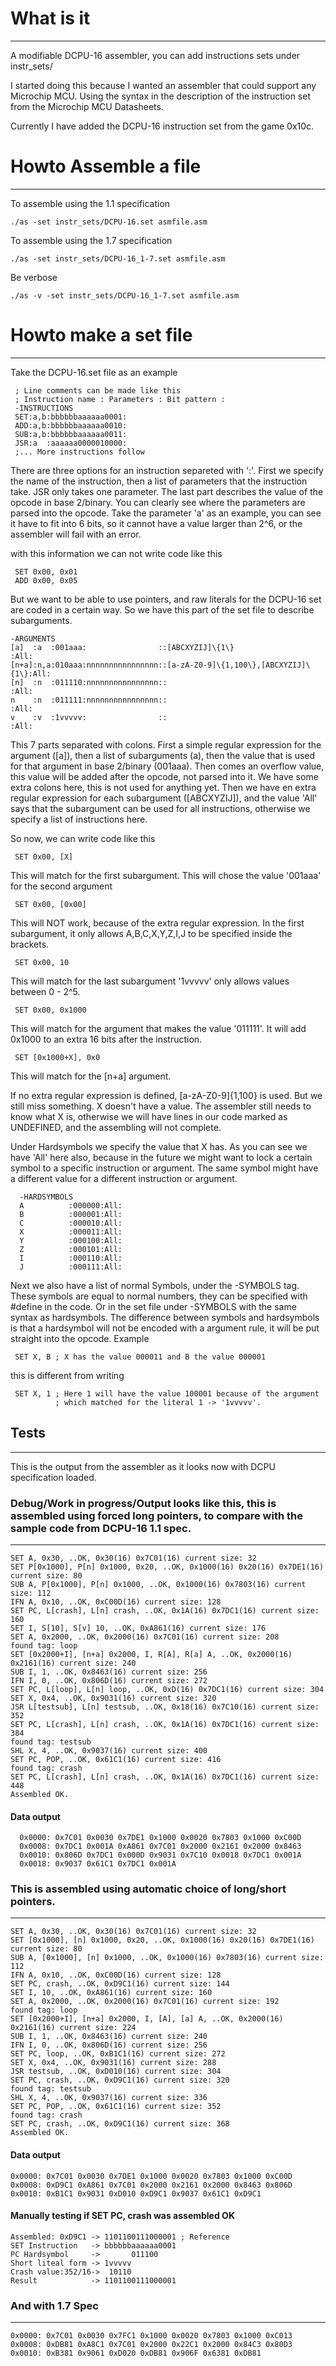 # What is it
---------------------------------------------------
A modifiable DCPU-16 assembler, you can add instructions sets under instr_sets/

I started doing this because I wanted an assembler that could support
any Microchip MCU. Using the syntax in the description
of the instruction set from the Microchip MCU Datasheets.

Currently I have added the DCPU-16 instruction set from the game 0x10c.

# Howto Assemble a file
---------------------------------------------------
To assemble using the 1.1 specification

    ./as -set instr_sets/DCPU-16.set asmfile.asm

To assemble using the 1.7 specification

    ./as -set instr_sets/DCPU-16_1-7.set asmfile.asm
    
Be verbose

    ./as -v -set instr_sets/DCPU-16_1-7.set asmfile.asm


# Howto make a set file
--------------------------------------------------
Take the DCPU-16.set file as an example

     ; Line comments can be made like this
     ; Instruction name : Parameters : Bit pattern :
     -INSTRUCTIONS
     SET:a,b:bbbbbbaaaaaa0001:
     ADD:a,b:bbbbbbaaaaaa0010:
     SUB:a,b:bbbbbbaaaaaa0011:
     JSR:a  :aaaaaa0000010000:
     ;... More instructions follow

There are three options for an instruction separeted with ':'. First we specify the name of the instruction, then a list of parameters that the instruction take. JSR only takes one parameter. The last part describes the value of the opcode in base 2/binary. You can clearly see where the parameters are parsed into the opcode. Take the parameter 'a' as an example, you can see it have to fit into 6 bits, so it cannot have a value larger than 2^6, or the assembler will fail with an error.

with this information we can not write code like this

     SET 0x00, 0x01
     ADD 0x00, 0x05

But we want to be able to use pointers, and raw literals for the DCPU-16 set are coded in a certain way. So we have this part of the set file to describe subarguments.

    -ARGUMENTS
    [a]  :a  :001aaa:                ::[ABCXYZIJ]\{1\}                     :All:
    [n+a]:n,a:010aaa:nnnnnnnnnnnnnnnn::[a-zA-Z0-9]\{1,100\},[ABCXYZIJ]\{1\}:All:
    [n]  :n  :011110:nnnnnnnnnnnnnnnn::                                    :All:
    n    :n  :011111:nnnnnnnnnnnnnnnn::                                    :All:
    v    :v  :1vvvvv:                ::                                    :All:

This 7 parts separated with colons. First a simple regular expression for the argument ([a]), then a list of subarguments (a), then the value that is used for that argument in base 2/binary (001aaa). Then comes an overflow value, this value will be added after the opcode, not parsed into it. We have some extra colons here, this is not used for anything yet. Then we have en extra regular expression for each subargument ([ABCXYZIJ]), and the value 'All' says that the subargument can be used for all instructions, otherwise we specify a list of instructions here.

So now, we can write code like this

     SET 0x00, [X]

This will match for the first subargument. This will chose the value '001aaa' for the second argument

     SET 0x00, [0x00]

This will NOT work, because of the extra regular expression. In the first subargument, it only allows A,B,C,X,Y,Z,I,J to be specified inside the brackets.

     SET 0x00, 10

This will match for the last subargument '1vvvvv' only allows values between 0 - 2^5.

     SET 0x00, 0x1000

This will match for the argument that makes the value '011111'. It will add 0x1000 to an extra 16 bits after the instruction.

     SET [0x1000+X], 0x0

This will match for the [n+a] argument.

If no extra regular expression is defined, [a-zA-Z0-9]{1,100} is used. But we still miss something. X doesn't have a value. The assembler still needs to know what X is, otherwise we will have lines in our code marked as UNDEFINED, and the assembling will not complete.

Under Hardsymbols we specify the value that X has. As you can see we have 'All' here also, because in the future we might want to lock a certain symbol to a specific instruction or argument. The same symbol might have a different value for a different instruction or argument.

      -HARDSYMBOLS
      A          :000000:All:
      B          :000001:All:
      C          :000010:All:
      X          :000011:All:
      Y          :000100:All:
      Z          :000101:All:
      I          :000110:All:
      J          :000111:All:
   
Next we also have a list of normal Symbols, under the -SYMBOLS tag. These symbols are equal to normal numbers, they can be specified with #define in the code. Or in the set file under -SYMBOLS with the same syntax as hardsymbols. The difference between symbols and hardsymbols is that a hardsymbol will not be encoded with a argument rule, it will be put straight into the opcode. Example

     SET X, B ; X has the value 000011 and B the value 000001

this is different from writing

     SET X, 1 ; Here 1 will have the value 100001 because of the argument
     	      ; which matched for the literal 1 -> '1vvvvv'.


## Tests
---------------------------------------------------
This is the output from the assembler as it looks now with DCPU specification loaded.


### Debug/Work in progress/Output looks like this, this is assembled using forced long pointers, to compare with the sample code from DCPU-16 1.1 spec.
---------------------------------------------------
	SET A, 0x30, ..OK, 0x30(16) 0x7C01(16) current size: 32
	SET P[0x1000], P[n] 0x1000, 0x20, ..OK, 0x1000(16) 0x20(16) 0x7DE1(16) current size: 80
	SUB A, P[0x1000], P[n] 0x1000, ..OK, 0x1000(16) 0x7803(16) current size: 112
	IFN A, 0x10, ..OK, 0xC00D(16) current size: 128
	SET PC, L[crash], L[n] crash, ..OK, 0x1A(16) 0x7DC1(16) current size: 160
	SET I, S[10], S[v] 10, ..OK, 0xA861(16) current size: 176
	SET A, 0x2000, ..OK, 0x2000(16) 0x7C01(16) current size: 208
	found tag: loop
	SET [0x2000+I], [n+a] 0x2000, I, R[A], R[a] A, ..OK, 0x2000(16) 0x2161(16) current size: 240
	SUB I, 1, ..OK, 0x8463(16) current size: 256
	IFN I, 0, ..OK, 0x806D(16) current size: 272
	SET PC, L[loop], L[n] loop, ..OK, 0xD(16) 0x7DC1(16) current size: 304
	SET X, 0x4, ..OK, 0x9031(16) current size: 320
	JSR L[testsub], L[n] testsub, ..OK, 0x18(16) 0x7C10(16) current size: 352
	SET PC, L[crash], L[n] crash, ..OK, 0x1A(16) 0x7DC1(16) current size: 384
	found tag: testsub
	SHL X, 4, ..OK, 0x9037(16) current size: 400
	SET PC, POP, ..OK, 0x61C1(16) current size: 416
	found tag: crash
	SET PC, L[crash], L[n] crash, ..OK, 0x1A(16) 0x7DC1(16) current size: 448
	Assembled OK.

#### Data output
      0x0000: 0x7C01 0x0030 0x7DE1 0x1000 0x0020 0x7803 0x1000 0xC00D 
      0x0008: 0x7DC1 0x001A 0xA861 0x7C01 0x2000 0x2161 0x2000 0x8463 
      0x0010: 0x806D 0x7DC1 0x000D 0x9031 0x7C10 0x0018 0x7DC1 0x001A 
      0x0018: 0x9037 0x61C1 0x7DC1 0x001A 

### This is assembled using automatic choice of long/short pointers.
---------------------------------------------------
	SET A, 0x30, ..OK, 0x30(16) 0x7C01(16) current size: 32
	SET [0x1000], [n] 0x1000, 0x20, ..OK, 0x1000(16) 0x20(16) 0x7DE1(16) current size: 80
	SUB A, [0x1000], [n] 0x1000, ..OK, 0x1000(16) 0x7803(16) current size: 112
	IFN A, 0x10, ..OK, 0xC00D(16) current size: 128
	SET PC, crash, ..OK, 0xD9C1(16) current size: 144
	SET I, 10, ..OK, 0xA861(16) current size: 160
	SET A, 0x2000, ..OK, 0x2000(16) 0x7C01(16) current size: 192
	found tag: loop
	SET [0x2000+I], [n+a] 0x2000, I, [A], [a] A, ..OK, 0x2000(16) 0x2161(16) current size: 224
	SUB I, 1, ..OK, 0x8463(16) current size: 240
	IFN I, 0, ..OK, 0x806D(16) current size: 256
	SET PC, loop, ..OK, 0xB1C1(16) current size: 272
	SET X, 0x4, ..OK, 0x9031(16) current size: 288
	JSR testsub, ..OK, 0xD010(16) current size: 304
	SET PC, crash, ..OK, 0xD9C1(16) current size: 320
	found tag: testsub
	SHL X, 4, ..OK, 0x9037(16) current size: 336
	SET PC, POP, ..OK, 0x61C1(16) current size: 352
	found tag: crash
	SET PC, crash, ..OK, 0xD9C1(16) current size: 368
	Assembled OK.

#### Data output
	0x0000: 0x7C01 0x0030 0x7DE1 0x1000 0x0020 0x7803 0x1000 0xC00D 
	0x0008: 0xD9C1 0xA861 0x7C01 0x2000 0x2161 0x2000 0x8463 0x806D 
	0x0010: 0xB1C1 0x9031 0xD010 0xD9C1 0x9037 0x61C1 0xD9C1 

#### Manually testing if SET PC, crash was assembled OK
    Assembled: 0xD9C1 -> 1101100111000001 ; Reference
    SET Instruction   -> bbbbbbaaaaaa0001
    PC Hardsymbol     ->       011100
    Short liteal form -> 1vvvvv
    Crash value:352/16->  10110
    Result            -> 1101100111000001


### And with 1.7 Spec
---------------------------------------------------
	0x0000: 0x7C01 0x0030 0x7FC1 0x1000 0x0020 0x7803 0x1000 0xC013 
	0x0008: 0xDB81 0xA8C1 0x7C01 0x2000 0x22C1 0x2000 0x84C3 0x80D3 
	0x0010: 0xB381 0x9061 0xD020 0xDB81 0x906F 0x6381 0xDB81 

